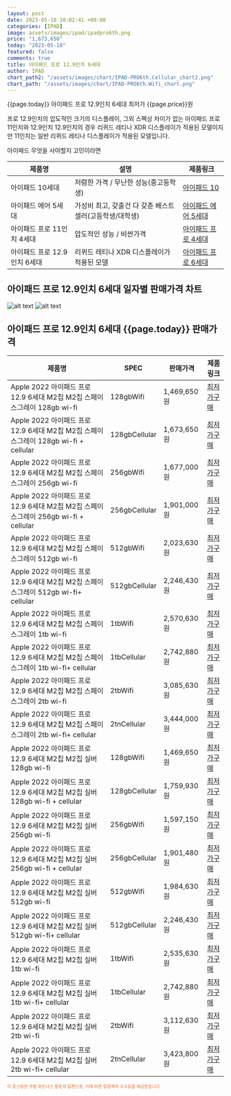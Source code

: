 ```yaml
---
layout: post
date: 2023-05-18 10:02:41 +09:00
categories: [IPAD]
image: assets/images/ipad/ipadpro6th.png
price: "1,673,650"
today: "2023-05-18"
featured: false
comments: true
title: 아이패드 프로 12.9인치 6세대
author: IPAD
chart_path2: "/assets/images/chart/IPAD-PRO6th.Cellular_chart2.png"
chart_path: "/assets/images/chart/IPAD-PRO6th.Wifi_chart.png"
---
```


{{page.today}} 아이패드 프로 12.9인치 6세대 최저가 {{page.price}}원

프로 12.9인치의 압도적인 크기의 디스플레이, 그외 스펙상 차이가 없는 아이패드 프로 11인치와 12.9인치
12.9인치의 경우 리퀴드 레티나 XDR 디스플레이가 적용된 모델이지만
11인치는 일반 리퀴드 레티나 디스플레이가 적용된 모델입니다.

<main>
<P>아이패드 무엇을 사야할지 고민이라면</P>
<table id="rwd-table">
  <thead>
    <tr>
      <th>제품명</th>
      <th>설명</th>
      <th>제품링크</th>
    </tr>
  </thead>
  <tbody>
    <tr>
       <td>아이패드 10세대</td>
       <td>저렴한 가격 / 무난한 성능(중고등학생)</td>
       <td><a href='/APPLE-IPAD-10th/'>아이패드 10</a></td>
    </tr>
    <tr>
       <td>아이패드 에어 5세대</td>
       <td>가성비 최고, 갖출건 다 갖춘 베스트 셀러(고등학생/대학생)</td>
       <td><a href='/APPLE-IPAD-AIR5th/'>아이패드 에어 5세대</a></td>
    </tr>
    <tr>
       <td>아이패드 프로 11인치 4세대</td>
       <td>압도적인 성능 / 비싼가격</td>
       <td><a href='/APPLE-IPAD-PRO4th/'>아이패드 프로 4세대</a></td>
    </tr>
    <tr>
       <td>아이패드 프로 12.9인치 6세대</td>
       <td>리퀴드 레티나 XDR 디스플레이가 적용된 모델</td>
       <td><a href='/APPLE-IPAD-PRO6th/'>아이패드 프로 6세대</a></td>
    </tr>
  </tbody>
</table>
</main>

## 아이패드 프로 12.9인치 6세대 일자별 판매가격 차트
![alt text]({{page.chart_path}} "아이패드 프로 12.9인치 6세대 Wifi 판매가격 차트")
![alt text]({{page.chart_path2}} "아이패드 프로 12.9인치 6세대 Cellular 판매가격 차트")

## 아이패드 프로 12.9인치 6세대 {{page.today}} 판매가격
<main>
<table id="rwd-table-large">
  <thead>
    <tr>
      <th>제품명</th>
      <th>SPEC</th>
      <th>판매가격</th>
      <th>제품링크</th>
    </tr>
  </thead>
  <tbody><tr>
        <td>Apple 2022 아이패드 프로 12.9 6세대 M2칩 M2칩 스페이스그레이 128gb wi-fi</td>
        <td>128gbWifi</td>
        <td>1,469,650원</td>
        <td><a href='https://link.coupang.com/a/SA7lR' target='_blank'>최저가구매</a></td>
        </tr><tr>
        <td>Apple 2022 아이패드 프로 12.9 6세대 M2칩 M2칩 스페이스그레이 128gb wi-fi + cellular</td>
        <td>128gbCellular</td>
        <td>1,673,650원</td>
        <td><a href='https://link.coupang.com/a/SA7pf' target='_blank'>최저가구매</a></td>
        </tr><tr>
        <td>Apple 2022 아이패드 프로 12.9 6세대 M2칩 M2칩 스페이스그레이  256gb wi-fi</td>
        <td>256gbWifi</td>
        <td>1,677,000원</td>
        <td><a href='https://link.coupang.com/a/SA7rK' target='_blank'>최저가구매</a></td>
        </tr><tr>
        <td>Apple 2022 아이패드 프로 12.9 6세대 M2칩 M2칩 스페이스그레이 256gb wi-fi + cellular</td>
        <td>256gbCellular</td>
        <td>1,901,000원</td>
        <td><a href='https://link.coupang.com/a/SA7ut' target='_blank'>최저가구매</a></td>
        </tr><tr>
        <td>Apple 2022 아이패드 프로 12.9 6세대 M2칩 M2칩 스페이스그레이 512gb wi-fi</td>
        <td>512gbWifi</td>
        <td>2,023,630원</td>
        <td><a href='https://link.coupang.com/a/SA7xz' target='_blank'>최저가구매</a></td>
        </tr><tr>
        <td>Apple 2022 아이패드 프로 12.9 6세대 M2칩 M2칩 스페이스그레이 512gb wi-fi+ cellular</td>
        <td>512gbCellular</td>
        <td>2,246,430원</td>
        <td><a href='https://link.coupang.com/a/SA7zR' target='_blank'>최저가구매</a></td>
        </tr><tr>
        <td>Apple 2022 아이패드 프로 12.9 6세대 M2칩 M2칩 스페이스그레이 1tb wi-fi</td>
        <td>1tbWifi</td>
        <td>2,570,630원</td>
        <td><a href='https://link.coupang.com/a/SA7C4' target='_blank'>최저가구매</a></td>
        </tr><tr>
        <td>Apple 2022 아이패드 프로 12.9 6세대 M2칩 M2칩 스페이스그레이 1tb wi-fi+ cellular</td>
        <td>1tbCellular</td>
        <td>2,742,880원</td>
        <td><a href='https://link.coupang.com/a/SA7Fg' target='_blank'>최저가구매</a></td>
        </tr><tr>
        <td>Apple 2022 아이패드 프로 12.9 6세대 M2칩 M2칩 스페이스그레이 2tb wi-fi</td>
        <td>2tbWifi</td>
        <td>3,085,630원</td>
        <td><a href='https://link.coupang.com/a/SA7HT' target='_blank'>최저가구매</a></td>
        </tr><tr>
        <td>Apple 2022 아이패드 프로 12.9 6세대 M2칩 M2칩 스페이스그레이 2tb wi-fi+ cellular</td>
        <td>2tnCellular</td>
        <td>3,444,000원</td>
        <td><a href='https://link.coupang.com/a/SA7Kc' target='_blank'>최저가구매</a></td>
        </tr><tr>
        <td>Apple 2022 아이패드 프로 12.9 6세대 M2칩 M2칩 실버 128gb wi-fi</td>
        <td>128gbWifi</td>
        <td>1,469,650원</td>
        <td><a href='https://link.coupang.com/a/SA7Nm' target='_blank'>최저가구매</a></td>
        </tr><tr>
        <td>Apple 2022 아이패드 프로 12.9 6세대 M2칩 M2칩 실버 128gb wi-fi + cellular</td>
        <td>128gbCellular</td>
        <td>1,759,930원</td>
        <td><a href='https://link.coupang.com/a/SA7PI' target='_blank'>최저가구매</a></td>
        </tr><tr>
        <td>Apple 2022 아이패드 프로 12.9 6세대 M2칩 M2칩 실버  256gb wi-fi</td>
        <td>256gbWifi</td>
        <td>1,597,150원</td>
        <td><a href='https://link.coupang.com/a/SA71N' target='_blank'>최저가구매</a></td>
        </tr><tr>
        <td>Apple 2022 아이패드 프로 12.9 6세대 M2칩 M2칩 실버 256gb wi-fi + cellular</td>
        <td>256gbCellular</td>
        <td>1,901,480원</td>
        <td><a href='https://link.coupang.com/a/SA7UT' target='_blank'>최저가구매</a></td>
        </tr><tr>
        <td>Apple 2022 아이패드 프로 12.9 6세대 M2칩 M2칩 실버 512gb wi-fi</td>
        <td>512gbWifi</td>
        <td>1,984,630원</td>
        <td><a href='https://link.coupang.com/a/SA7XE' target='_blank'>최저가구매</a></td>
        </tr><tr>
        <td>Apple 2022 아이패드 프로 12.9 6세대 M2칩 M2칩 실버 512gb wi-fi+ cellular</td>
        <td>512gbCellular</td>
        <td>2,246,430원</td>
        <td><a href='https://link.coupang.com/a/SA75R' target='_blank'>최저가구매</a></td>
        </tr><tr>
        <td>Apple 2022 아이패드 프로 12.9 6세대 M2칩 M2칩 실버 1tb wi-fi</td>
        <td>1tbWifi</td>
        <td>2,535,630원</td>
        <td><a href='https://link.coupang.com/a/SA774' target='_blank'>최저가구매</a></td>
        </tr><tr>
        <td>Apple 2022 아이패드 프로 12.9 6세대 M2칩 M2칩 실버 1tb wi-fi+ cellular</td>
        <td>1tbCellular</td>
        <td>2,742,880원</td>
        <td><a href='https://link.coupang.com/a/SA8aL' target='_blank'>최저가구매</a></td>
        </tr><tr>
        <td>Apple 2022 아이패드 프로 12.9 6세대 M2칩 M2칩 실버 2tb wi-fi</td>
        <td>2tbWifi</td>
        <td>3,112,630원</td>
        <td><a href='https://link.coupang.com/a/SA8dA' target='_blank'>최저가구매</a></td>
        </tr><tr>
        <td>Apple 2022 아이패드 프로 12.9 6세대 M2칩 M2칩 실버 2tb wi-fi+ cellular</td>
        <td>2tnCellular</td>
        <td>3,423,800원</td>
        <td><a href='https://link.coupang.com/a/SA8f3' target='_blank'>최저가구매</a></td>
        </tr></tbody>
</table>
</main>
<div style="color:#e56a2c;font-size: 0.7em;" >
이 포스팅은 쿠팡 파트너스 활동의 일환으로, 이에 따른 일정액의 수수료를 제공받습니다.
</div>

